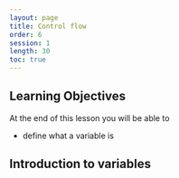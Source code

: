 ```yaml
---
layout: page
title: Control flow
order: 6
session: 1
length: 30
toc: true
---
```


## Learning Objectives
At the end of this lesson you will be able to

- define what a variable is

## Introduction to variables

